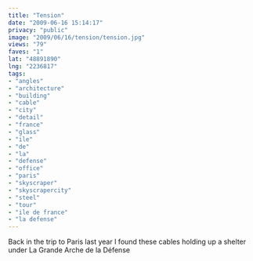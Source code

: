 ```yaml
---
title: "Tension"
date: "2009-06-16 15:14:17"
privacy: "public"
image: "2009/06/16/tension/tension.jpg"
views: "79"
faves: "1"
lat: "48891890"
lng: "2236817"
tags:
- "angles"
- "architecture"
- "building"
- "cable"
- "city"
- "detail"
- "france"
- "glass"
- "ile"
- "de"
- "la"
- "defense"
- "office"
- "paris"
- "skyscraper"
- "skyscrapercity"
- "steel"
- "tour"
- "ile de france"
- "la defense"
---
```

Back in the trip to Paris last year I found these cables holding up a shelter under La Grande Arche de la Défense<a href="/photos/2009/06/16/tension" rel="nofollow"></a>
